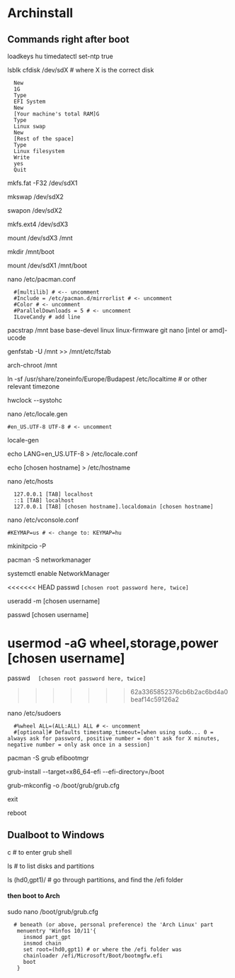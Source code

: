 # Archinstall

## Commands right after boot

loadkeys hu
timedatectl set-ntp true

lsblk
cfdisk /dev/sdX # where X is the correct disk
```
  New
  1G
  Type
  EFI System
  New
  [Your machine's total RAM]G
  Type
  Linux swap
  New
  [Rest of the space]
  Type
  Linux filesystem
  Write
  yes
  Quit
```

mkfs.fat -F32 /dev/sdX1

mkswap /dev/sdX2

swapon /dev/sdX2

mkfs.ext4 /dev/sdX3

mount /dev/sdX3 /mnt

mkdir /mnt/boot

mount /dev/sdX1 /mnt/boot

nano /etc/pacman.conf
```
  #[multilib] # <-- uncomment
  #Include = /etc/pacman.d/mirrorlist # <- uncomment
  #Color # <- uncomment
  #ParallelDownloads = 5 # <- uncomment
  ILoveCandy # add line
```

pacstrap /mnt base base-devel linux linux-firmware git nano [intel or amd]-ucode

genfstab -U /mnt >> /mnt/etc/fstab

arch-chroot /mnt

ln -sf /usr/share/zoneinfo/Europe/Budapest /etc/localtime # or other relevant timezone

hwclock --systohc

nano /etc/locale.gen
```
#en_US.UTF-8 UTF-8 # <- uncomment
```

locale-gen

echo LANG=en_US.UTF-8 > /etc/locale.conf

echo [chosen hostname] > /etc/hostname

nano /etc/hosts
```
  127.0.0.1 [TAB] localhost
  ::1 [TAB] localhost
  127.0.0.1 [TAB] [chosen hostname].localdomain [chosen hostname]
```

nano /etc/vconsole.conf
```
#KEYMAP=us # <- change to: KEYMAP=hu
```

mkinitpcio -P

pacman -S networkmanager

systemctl enable NetworkManager

<<<<<<< HEAD
passwd 
```[chosen root password here, twice]```

useradd -m [chosen username]

passwd [chosen username]

usermod -aG wheel,storage,power [chosen username]
=======
passwd
```  [chosen root password here, twice]```
>>>>>>> 62a3365852376cb6b2ac6bd4a0beaf14c59126a2

nano /etc/sudoers
```
  #%wheel ALL=(ALL:ALL) ALL # <- uncomment
  #[optional]# Defaults timestamp_timeout=[when using sudo... 0 = always ask for password, positive number = don't ask for X minutes, negative number = only ask once in a session]
```

pacman -S grub efibootmgr

grub-install --target=x86_64-efi --efi-directory=/boot

grub-mkconfig -o /boot/grub/grub.cfg

exit

reboot

## Dualboot to Windows

c # to enter grub shell

ls # to list disks and partitions

ls (hd0,gpt1)/ # go through partitions, and find the /efi folder

#### then boot to Arch

sudo nano /boot/grub/grub.cfg
```
  # beneath (or above, personal preference) the 'Arch Linux' part
   menuentry 'Winfos 10/11'{
     insmod part_gpt
     insmod chain
     set root=(hd0,gpt1) # or where the /efi folder was
     chainloader /efi/Microsoft/Boot/bootmgfw.efi
     boot
   }
```
